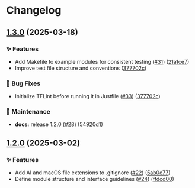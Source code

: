 # Changelog

## [1.3.0](https://github.com/Excoriate/terraform-registry-module-template/compare/v1.2.0...v1.3.0) (2025-03-18)


### ✨ Features

* Add Makefile to example modules for consistent testing ([#31](https://github.com/Excoriate/terraform-registry-module-template/issues/31)) ([21a1ce7](https://github.com/Excoriate/terraform-registry-module-template/commit/21a1ce709606510697bca1e031ec0dd999d2d03d))
* Improve test file structure and conventions ([377702c](https://github.com/Excoriate/terraform-registry-module-template/commit/377702cc0f603fa7e96bfdc60b3fa626dacb611a))


### 🐛 Bug Fixes

* Initialize TFLint before running it in Justfile ([#33](https://github.com/Excoriate/terraform-registry-module-template/issues/33)) ([377702c](https://github.com/Excoriate/terraform-registry-module-template/commit/377702cc0f603fa7e96bfdc60b3fa626dacb611a))


### 🔧 Maintenance

* **docs:** release 1.2.0 ([#28](https://github.com/Excoriate/terraform-registry-module-template/issues/28)) ([54920d1](https://github.com/Excoriate/terraform-registry-module-template/commit/54920d1df5f03f51db85e7f6243f4b254b3c05e9))

## [1.2.0](https://github.com/Excoriate/terraform-registry-module-template/compare/v1.1.1...v1.2.0) (2025-03-02)


### ✨ Features

* Add AI and macOS file extensions to .gitignore ([#22](https://github.com/Excoriate/terraform-registry-module-template/issues/22)) ([5ab0e77](https://github.com/Excoriate/terraform-registry-module-template/commit/5ab0e7768574bb851546d6f0bddfd45dd87a4272))
* Define module structure and interface guidelines ([#24](https://github.com/Excoriate/terraform-registry-module-template/issues/24)) ([ffdcd00](https://github.com/Excoriate/terraform-registry-module-template/commit/ffdcd004f67f244a68994d0ea28773c2070e816c))
